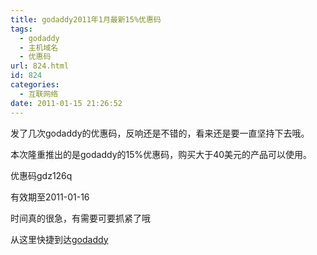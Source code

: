 ```yaml
---
title: godaddy2011年1月最新15%优惠码
tags:
  - godaddy
  - 主机域名
  - 优惠码
url: 824.html
id: 824
categories:
  - 互联网络
date: 2011-01-15 21:26:52
---
```


发了几次godaddy的优惠码，反响还是不错的，看来还是要一直坚持下去哦。  

本次隆重推出的是godaddy的15%优惠码，购买大于40美元的产品可以使用。  

优惠码gdz126q  

有效期至2011-01-16  

时间真的很急，有需要可要抓紧了哦  

从这里快捷到达[godaddy](http://www.godaddy.com/default.aspx?isc=gdz126q)